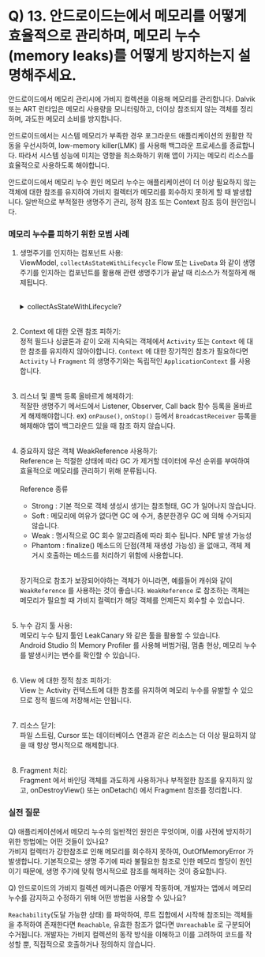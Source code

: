 # Q) 13. 안드로이드는에서 메모리를 어떻게 효율적으로 관리하며, 메모리 누수(memory leaks)를 어떻게 방지하는지 설명해주세요.

안드로이드에서 메모리 관리시에 가비지 컬렉션을 이용해 메모리를 관리합니다.
Dalvik 또는 ART 런타임은 메모리 사용량을 모니터링하고, 더이상 참조되지 않는 객체를 정리하며, 과도한 메모리 소비를 방지합니다.

안드로이드에서는 시스템 메모리가 부족한 경우 포그라운드 애플리케이션의 원활한 작동을 우선시하여,
low-memory killer(LMK) 를 사용해 백그라운 프로세스를 종료합니다. 따라서 시스템 성능에 미치는 영향을 최소화하기 위해
앱이 가지는 메모리 리소스를 효율적으로 사용하도록 해야합니다.

안드로이드에서 메모리 누수 원인
메모리 누수는 애플리케이션이 더 이상 필요하지 않는 객체에 대한 참조를 유지하여 가비지 컬렉터가 메모리를 
회수하지 못하게 할 때 발생합니다.
일반적으로 부적절한 생명주기 관리, 정적 참조 또는 Context 참조 등이 원인입니다.

### 메모리 누수를 피하기 위한 모범 사례
1. 생명주기를 인지하는 컴포넌트 사용:<br/>
ViewModel, `collectAsStateWithLifecycle` Flow 또는 `LiveData` 와 같이
생명주기를 인지하는 컴포넌트를 활용해 관련 생명주기가 끝날 때 리소스가 적절하게 해제됩니다.<br/><br/>
    <details>
    <summary>collectAsStateWithLifecycle?</summary>
   
    `collectAsStateWithLifecycle` 은 `flow` 에서 값을 수집하고 최신 값을 Compose state 로
    나타내는 라이프사이클 인식 방식의 `composable` 함수<br/><br/>
    기본적으로 내부 코드는 `repeatOnLifecycle` API 를 사용하여 구현하고, `Lifecycle.State.STARTED` 를
    사용해 flow 에서 값을 수집하거나 중지합니다.<br/>
   
    `collectAsStateWithLifecycle` 이 Android 에서 Composable 함수로부터 flow를
    수집하는 가장 안전한 방법이라면 왜 `collectAsState` API 가  필요할까요?<br/>
 
    `collectAsState` 도 `collectAsStateWithLifecycle` 내부 구현을 직접 할 수 있지만,
    이는 보일러 플레이트 코드를 발생시킵니다.
    기본적으로 `collectAsState` API 는 `Composition` 의 라이프 사이클을 따릅니다.
    이는 flow 를 수집하는데 사용할 수 있는 플랫폼에 구애 받지 않는 API 입니다.
    
    따라서 Android 앱 개발시에는 안전한 `collectAsStateWithLifecycle` 을 쓰는 것이 좋고,
    다른 플랫폼 개발을 위해서는 `collectAsState` 를 사용합니다.
    </details>
   <br/>
2. Context 에 대한 오랜 참조 피하기:<br/>
정적 필드나 싱글톤과 같이 오래 지속되는 객체에서 `Activity` 또는 `Context` 에 대한 참조를
유지하지 않아야합니다. `Context` 에 대한 장기적인 참조가 필요하다면 `Activity` 나 `Fragment` 의 생명주기와는
독립적인 `ApplicationContext` 를 사용합니다.
<br/><br/>
3. 리스너 및 콜백 등록 올바르게 해제하기:<br/>
적잘한 생명주기 메서드에서 Listener, Observer, Call back 함수 등록을 올바르게 해제해야합니다.
ex) `onPause()`, `onStop()` 등에서 `BroadcastReceiver` 등록을 해제해야 앱이 백그라운드 있을 때 참조 하지 않습니다.
<br/><br/>
4. 중요하지 않은 객체 WeakReference 사용하기:<br/>
Reference 는 적절한 상태에 따라 GC 가 제거할 데이터에
우선 순위를 부여하여 효율적으로 메모리를 관리하기 위해 분류됩니다.<br/><br/>
    Reference 종류
    - Strong : 기본 적으로 객체 생성시 생기는 참조형태, GC 가 일어나지 않습니다.
    - Soft : 메모리에 여유가 없다면 GC 에 수거, 충분한경우 GC 에 의해 수거되지 않습니다.
    - Weak : 명시적으로 GC 회수 알고리즘에 따라 회수 됩니다. NPE 발생 가능성
    - Phantom : finalize() 메소드의 단점(객체 재생성 가능성) 을 없애고, 객체 제거시 호출하는 메소드를 처리하기 위함에 사용합니다.
    <br/><br/>

   장기적으로 참조가 보장되어야하는 객체가 아니라면, 예를들어 캐쉬와 같이 
   `WeakReference` 를 사용하는 것이 좋습니다. `WeakReference` 로 참조하는 객체는 메모리가 필요할 때 가비지 컬렉터가 해당 객체를 
   언제든지 회수할 수 있습니다.
<br/><br/>
5. 누수 감지 툴 사용:<br/>
메모리 누수 탐지 툴인 LeakCanary 와 같은 툴을 활용할 수 있습니다.<br/>
Android Studio 의 Memory Profiler 를 사용해 버범거림, 멈춤 현상,
메모리 누수를 발생시키는 변수를 확인할 수 있습니다.
<br/><br/>
6. View 에 대한 정적 참조 피하기:<br/>
View 는 Activity 컨텍스트에 대한 참조를 유지하여 메모리 누수를 유발할 수 있으므로
정적 필드에 저장해서는 안됩니다.
<br/><br/>
7. 리소스 닫기:<br/>
파일 스트림, Cursor 또는 데이터베이스 연결과 같은 리소스는 더 이상 필요하지 않을 때
항상 명시적으로 해제합니다.
<br/><br/>
8. Fragment 처리:<br/>
Fragment 에서 바인딩 객체를 과도하게 사용하거나 부적절한 참조를 유지하지 않고, onDestroyView() 또는
onDetach() 에서 Fragment 참조를 정리합니다.

### 실전 질문
Q) 애플리케이션에서 메모리 누수의 일반적인 원인은 무엇이며, 이를
사전에 방지하기 위한 방법에는 어떤 것들이 있나요?<br/>
가비지 컬렉터가 강한참조로 인해 메모리를 회수하지 못하여, OutOfMemoryError 가 발생합니다.
기본적으로는 생명 주기에 따라 불필요한 참조로 인한 메모리 할당이 원인이기 때문에,
생명 주기에 맞춰 명시적으로 참조를 해제하는 것이 중요합니다.

Q) 안드로이드의 가비지 컬렉션 메커니즘은 어떻게 작동하며, 개발자는
앱에서 메모리 누수를 감지하고 수정하기 위해 어떤 방법을 사용할 수
있나요?

`Reachability`(도달 가능한 상태) 를 파악하여, 루트 집합에서 시작해 참조되는 객체들을
추적하여 존재한다면 `Reachable`, 유효한 참조가 없다면 `Unreachable` 로 구분되어 수거됩니다.
개발자는 가비지 컬렉션의 동작 방식을 이해하고 이를 고려하여 코드를 작성할 뿐, 직접적으로 호출하거나 정의하지 않습니다.
